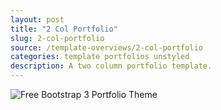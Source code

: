```yaml
---
layout: post
title: "2 Col Portfolio"
slug: 2-col-portfolio
source: /template-overviews/2-col-portfolio
categories: template portfolios unstyled
description: A two column portfolio template.
---
```


<img src="/assets/img/templates/2-col-portfolio.jpg" class="img-responsive" alt="Free Bootstrap 3 Portfolio Theme">
